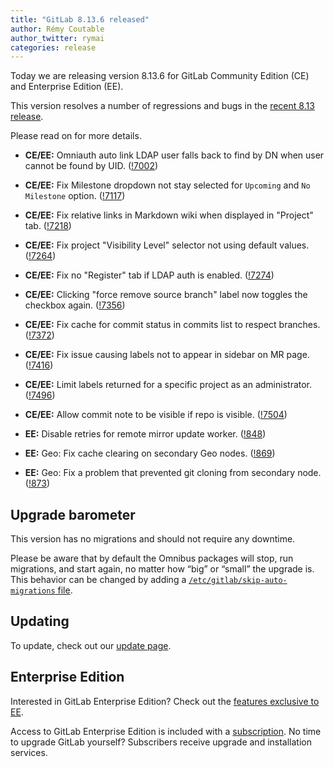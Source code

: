 ```yaml
---
title: "GitLab 8.13.6 released"
author: Rémy Coutable
author_twitter: rymai
categories: release
---
```


Today we are releasing version 8.13.6 for GitLab Community Edition (CE) and
Enterprise Edition (EE).

This version resolves a number of regressions and bugs in the [recent 8.13
release](/2016/10/22/gitlab-8-13-released).

Please read on for more details.

<!-- more -->

- **CE/EE:** Omniauth auto link LDAP user falls back to find by DN when user cannot be found by UID. ([!7002])
- **CE/EE:** Fix Milestone dropdown not stay selected for `Upcoming` and `No Milestone` option. ([!7117])
- **CE/EE:** Fix relative links in Markdown wiki when displayed in "Project" tab. ([!7218])
- **CE/EE:** Fix project "Visibility Level" selector not using default values. ([!7264])
- **CE/EE:** Fix no "Register" tab if LDAP auth is enabled. ([!7274])
- **CE/EE:** Clicking "force remove source branch" label now toggles the checkbox again. ([!7356])
- **CE/EE:** Fix cache for commit status in commits list to respect branches. ([!7372])
- **CE/EE:** Fix issue causing labels not to appear in sidebar on MR page. ([!7416])
- **CE/EE:** Limit labels returned for a specific project as an administrator. ([!7496])
- **CE/EE:** Allow commit note to be visible if repo is visible. ([!7504])

- **EE:** Disable retries for remote mirror update worker. ([!848])
- **EE:** Geo: Fix cache clearing on secondary Geo nodes. ([!869])
- **EE:** Geo: Fix a problem that prevented git cloning from secondary node. ([!873])

[!7002]: https://gitlab.com/gitlab-org/gitlab-ce/merge_requests/7002
[!7117]: https://gitlab.com/gitlab-org/gitlab-ce/merge_requests/7117
[!7218]: https://gitlab.com/gitlab-org/gitlab-ce/merge_requests/7218
[!7264]: https://gitlab.com/gitlab-org/gitlab-ce/merge_requests/7264
[!7274]: https://gitlab.com/gitlab-org/gitlab-ce/merge_requests/7274
[!7356]: https://gitlab.com/gitlab-org/gitlab-ce/merge_requests/7356
[!7372]: https://gitlab.com/gitlab-org/gitlab-ce/merge_requests/7372
[!7416]: https://gitlab.com/gitlab-org/gitlab-ce/merge_requests/7416
[!7496]: https://gitlab.com/gitlab-org/gitlab-ce/merge_requests/7496
[!7504]: https://gitlab.com/gitlab-org/gitlab-ce/merge_requests/7504

[!848]: https://gitlab.com/gitlab-org/gitlab-ee/merge_requests/848
[!869]: https://gitlab.com/gitlab-org/gitlab-ee/merge_requests/869
[!873]: https://gitlab.com/gitlab-org/gitlab-ee/merge_requests/873

## Upgrade barometer

This version has no migrations and should not require any downtime.

Please be aware that by default the Omnibus packages will stop, run migrations,
and start again, no matter how “big” or “small” the upgrade is. This behavior
can be changed by adding a [`/etc/gitlab/skip-auto-migrations`
file](http://doc.gitlab.com/omnibus/update/README.html).

## Updating

To update, check out our [update page](https://about.gitlab.com/update/).

## Enterprise Edition

Interested in GitLab Enterprise Edition? Check out the [features exclusive to
EE](https://about.gitlab.com/features/#enterprise).

Access to GitLab Enterprise Edition is included with a [subscription](https://about.gitlab.com/products/).
No time to upgrade GitLab yourself? Subscribers receive upgrade and installation
services.
